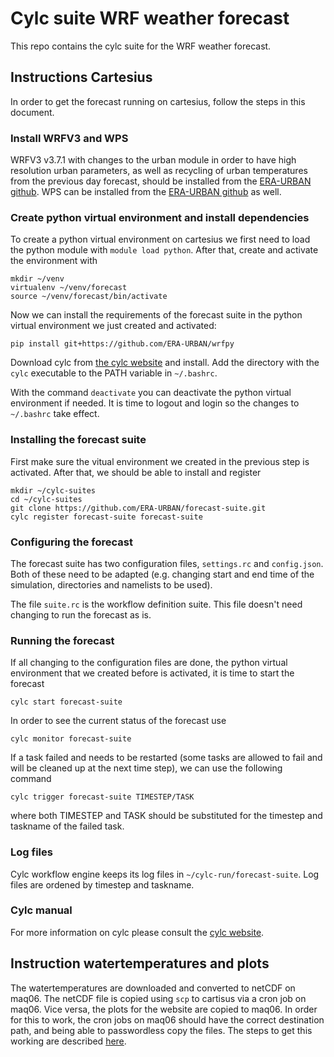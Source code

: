 # Cylc suite WRF weather forecast

This repo contains the cylc suite for the WRF weather forecast.

## Instructions Cartesius 
In order to get the forecast running on cartesius, follow the steps in this document.

### Install WRFV3 and WPS
WRFV3 v3.7.1 with changes to the urban module in order to have high resolution urban parameters, as well as recycling of urban temperatures from the previous day forecast, should be installed from the
[ERA-URBAN github](https://www.github.com/ERA-URBAN/WRFV3). WPS can be installed from the [ERA-URBAN github](https://www.github.com/ERA-URBAN/WPS) as well.

### Create python virtual environment and install dependencies
To create a python virtual environment on cartesius we first need to load the python module with `module load python`.
After that, create and activate the environment with
```
mkdir ~/venv
virtualenv ~/venv/forecast
source ~/venv/forecast/bin/activate
```
Now we can install the requirements of the forecast suite in the python virtual environment we just created and activated:
```
pip install git+https://github.com/ERA-URBAN/wrfpy
```
Download cylc from [the cylc website](https://cylc.github.io/) and install. Add the directory with the `cylc` executable to the PATH variable in `~/.bashrc`.

With the command `deactivate` you can deactivate the python virtual environment if needed. It is time to logout and login so the changes to `~/.bashrc` take effect.

### Installing the forecast suite
First make sure the vitual environment we created in the previous step is activated. After that, we should be able to install and register 
```
mkdir ~/cylc-suites
cd ~/cylc-suites
git clone https://github.com/ERA-URBAN/forecast-suite.git
cylc register forecast-suite forecast-suite
```

### Configuring the forecast
The forecast suite has two configuration files, `settings.rc` and `config.json`. Both of these need to be adapted (e.g. changing start and end time of the simulation, directories and namelists to be used).

The file `suite.rc` is the workflow definition suite. This file doesn't need changing to run the forecast as is. 

### Running the forecast
If all changing to the configuration files are done, the python virtual environment that we created before is activated, it is time to start the forecast
```
cylc start forecast-suite
```
In order to see the current status of the forecast use
```
cylc monitor forecast-suite
```
If a task failed and needs to be restarted (some tasks are allowed to fail and will be cleaned up at the next time step), we can use the following command
```
cylc trigger forecast-suite TIMESTEP/TASK
```
where both TIMESTEP and TASK should be substituted for the timestep and taskname of the failed task.

### Log files
Cylc workflow engine keeps its log files in `~/cylc-run/forecast-suite`. Log files are ordened by timestep and taskname.

### Cylc manual
For more information on cylc please consult the [cylc website](https://cylc.github.io/index.html). 

## Instruction watertemperatures and plots
The watertemperatures are downloaded and converted to netCDF on maq06. The netCDF file is copied using `scp` to cartisus via a cron job on maq06. Vice versa, the plots for the website are copied to maq06. In order for this to work, the cron jobs on maq06 should have the correct destination path, and being able to passwordless copy the files. The steps to get this working are described [here](http://www.linuxproblem.org/art_9.html).
